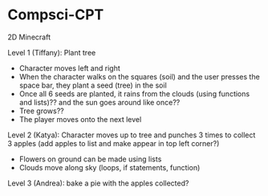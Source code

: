 # Compsci-CPT

2D Minecraft

Level 1 (Tiffany): Plant tree
- Character moves left and right
- When the character walks on the squares (soil) and the user presses the space bar, they plant a seed (tree) in the soil
- Once all 6 seeds are planted, it rains from the clouds (using functions and lists)?? and the sun goes around like once??
- Tree grows?? 
- The player moves onto the next level

Level 2 (Katya): Character moves up to tree and punches 3 times to collect 3 apples (add apples to list and make appear in top left corner?)
- Flowers on ground can be made using lists
- Clouds move along sky (loops, if statements, function)

Level 3 (Andrea): bake a pie with the apples collected?
